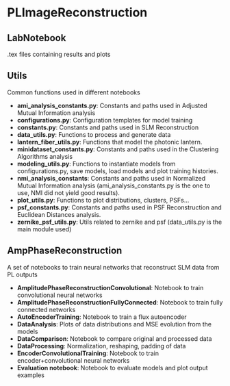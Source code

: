 # PLImageReconstruction

## LabNotebook
.tex files containing results and plots

## Utils
Common functions used in different notebooks
- **ami_analysis_constants.py**: Constants and paths used in Adjusted Mutual Information analysis
- **configurations.py**: Configuration templates for model training
- **constants.py**: Constants and paths used in SLM Reconstruction
- **data_utils.py**: Functions to process and generate data
- **lantern_fiber_utils.py**: Functions that model the photonic lantern.
- **minidataset_constants.py**: Constants and paths used in the Clustering Algorithms analysis
- **modeling_utils.py**: Functions to instantiate models from configurations.py, save models, load models and plot training histories.
- **nmi_analysis_constants**: Constants and paths used in Normalized Mutual Information analysis (ami_analysis_constants.py is the one to use, NMI did not yield good results).
- **plot_utils.py**: Functions to plot distributions, clusters, PSFs...
- **psf_constants.py**: Constants and paths used in PSF Reconstruction and Euclidean Distances analysis.
- **zernike_psf_utils.py**: Utils related to zernike and psf (data_utils.py is the main module used)

## AmpPhaseReconstruction
A set of notebooks to train neural networks that reconstruct SLM data from PL outputs
- **AmplitudePhaseReconstructionConvolutional**: Notebook to train convolutional neural networks
- **AmplitudePhaseReconstructionFullyConnected**: Notebook to train fully connected networks
- **AutoEncoderTraining**: Notebook to train a flux autoencoder
- **DataAnalysis**: Plots of data distributions and MSE evolution from the models
- **DataComparison**: Notebook to compare original and processed data
- **DataProcessing**: Normalization, reshaping, padding of data
- **EncoderConvolutionalTraining**: Notebook to train encoder+convolutional neural networks
- **Evaluation notebook**: Notebook to  evaluate models and plot output examples
